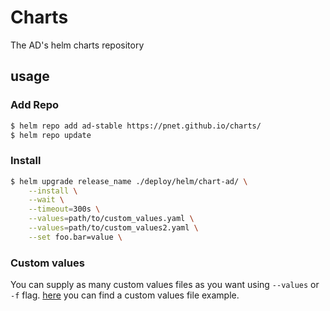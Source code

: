# Charts
The AD's helm charts repository

## usage

### Add Repo
```bash
$ helm repo add ad-stable https://pnet.github.io/charts/
$ helm repo update
```

### Install

```bash
$ helm upgrade release_name ./deploy/helm/chart-ad/ \
    --install \
    --wait \
    --timeout=300s \
    --values=path/to/custom_values.yaml \
    --values=path/to/custom_values2.yaml \
    --set foo.bar=value \
```

### Custom values

You can supply as many custom values files as you want using `--values` or `-f` flag.
[here](https://github.com/PNet/charts/blob/main/stable/chart-ad/values.yaml) you can find a custom
values file example.